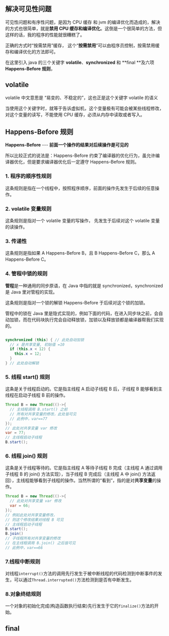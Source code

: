 ## 解决可见性问题

可见性问题和有序性问题，是因为 CPU 缓存 和 jvm 的编译优化而造成的，解决的方式也很简单，就是**禁用 CPU 缓存和编译优化**。这倒是一个很简单的方法，但这样的话，我的程序的性能就很糟糕了。

正确的方式时“按需禁用”缓存， 这个“**按需禁用**”可以由程序员控制，按需禁用缓存和编译优化的方法即可。

在这里引入 java 的三个关键字 **volatile**、**synchronized** 和 **final **及六项 **Happens-Before 规则**，

## volatile 

volatile 中文意思是 “易变的、不稳定的”，这也正是这个关键字 volatile 的语义

当使用这个关键字时，就等于告诉虚拟机，这个变量极有可能会被某些线程修改，对这个变量的读写，不能使用 CPU 缓存，必须从内存中读取或者写入。

## Happens-Before 规则

**Happens-Before**  ---  **前面一个操作的结果对后续操作是可见的**

所以比较正式的说法是：Happens-Before 约束了编译器的优化行为，虽允许编译器优化，但是要求编译器优化后一定遵守 Happens-Before 规则。

### 1. 程序的顺序性规则

这条规则是指在一个线程中，按照程序顺序，前面的操作先发生于后续的任意操作。

### 2. volatile 变量规则

这条规则是指对一个 volatile 变量的写操作， 先发生于后续对这个 volatile 变量的读操作。

### 3. 传递性

这条规则是指如果 A Happens-Before B，且 B Happens-Before C，那么 A Happens-Before C。

### 4. 管程中锁的规则

**管程**是一种通用的同步原语，在 Java 中指的就是 synchronized，synchronized 是 Java 里对管程的实现。

这条规则是指对一个锁的解锁 Happens-Before 于后续对这个锁的加锁。

管程中的锁在 Java 里是隐式实现的，例如下面的代码，在进入同步块之前，会自动加锁，而在代码块执行完会自动释放锁，加锁以及释放锁都是编译器帮我们实现的。

```java

synchronized (this) { // 此处自动加锁
  // x 是共享变量, 初始值 =10
  if (this.x < 12) {
    this.x = 12; 
  }  
} // 此处自动解锁
```

### 5. 线程 start() 规则

这条是关于线程启动的。它是指主线程 A 启动子线程 B 后，子线程 B 能够看到主线程在启动子线程 B 前的操作。

```java
Thread B = new Thread(()->{
  // 主线程调用 B.start() 之前
  // 所有对共享变量的修改，此处皆可见
  // 此例中，var==77
});
// 此处对共享变量 var 修改
var = 77;
// 主线程启动子线程
B.start();

```

### 6. 线程 join() 规则

这条是关于线程等待的。它是指主线程 A 等待子线程 B 完成（主线程 A 通过调用子线程 B 的 join() 方法实现），当子线程 B 完成后（主线程 A 中 join() 方法返回），主线程能够看到子线程的操作。当然所谓的“看到”，指的是对**共享变量**的操作。

```java
Thread B = new Thread(()->{
  // 此处对共享变量 var 修改
  var = 66;
});
// 例如此处对共享变量修改，
// 则这个修改结果对线程 B 可见
// 主线程启动子线程
B.start();
B.join()
// 子线程所有对共享变量的修改
// 在主线程调用 B.join() 之后皆可见
// 此例中，var==66
```



### 7.线程中断规则

对线程`interrupt()`方法的调用先行发生于被中断线程的代码检测到中断事件的发生，可以通过`Thread.interrupted()`方法检测到是否有中断发生。

### 8.对象终结规则

一个对象的初始化完成(构造函数执行结束)先行发生于它的`finalize()`方法的开始。

## final